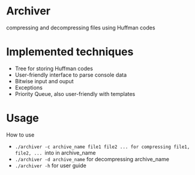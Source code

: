 # Archiver

compressing and decompressing files using Huffman codes

# Implemented techniques
- Tree for storing Huffman codes
- User-friendly interface to parse console data
- Bitwise input and ouput
- Exceptions 
- Priority Queue, also user-friendly with templates

# Usage
How to use
- ```./archiver -c archive_name file1 file2 ... for compressing file1, file2, ... ```into in archive_name
- ```./archiver -d archive_name``` for decompressing archive_name
- ```./archiver -h``` for user guide
